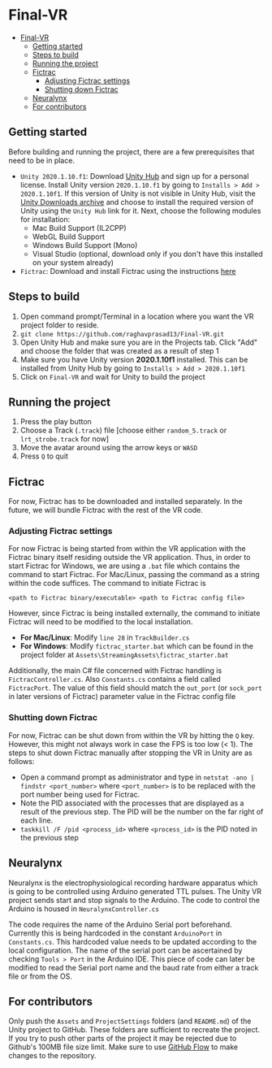 # Final-VR

- [Final-VR](#final-vr)
  - [Getting started](#getting-started)
  - [Steps to build](#steps-to-build)
  - [Running the project](#running-the-project)
  - [Fictrac](#fictrac)
    - [Adjusting Fictrac settings](#adjusting-fictrac-settings)
    - [Shutting down Fictrac](#shutting-down-fictrac)
  - [Neuralynx](#neuralynx)
  - [For contributors](#for-contributors)

## Getting started

Before building and running the project, there are a few prerequisites that need to be in place.

- `Unity 2020.1.10.f1`: Download [Unity Hub](https://unity3d.com/get-unity/download) and sign up for a personal license. Install Unity version `2020.1.10.f1` by going to `Installs > Add > 2020.1.10f1`. If this version of Unity is not visible in Unity Hub, visit the [Unity Downloads archive](https://unity3d.com/get-unity/download/archive) and choose to install the required version of Unity using the `Unity Hub` link for it. Next, choose the following modules for installation:
  - Mac Build Support (IL2CPP)
  - WebGL Build Support
  - Windows Build Support (Mono)
  - Visual Studio (optional, download only if you don't have this installed on your system already)
- `Fictrac`: Download and install Fictrac using the instructions [here](https://github.com/raghavprasad13/fictrac)

## Steps to build

1. Open command prompt/Terminal in a location where you want the VR project folder to reside.
2. `git clone https://github.com/raghavprasad13/Final-VR.git`
3. Open Unity Hub and make sure you are in the Projects tab. Click "Add" and choose the folder that was created as a result of step 1
4. Make sure you have Unity version **2020.1.10f1** installed. This can be installed from Unity Hub by going to `Installs > Add > 2020.1.10f1`
5. Click on `Final-VR` and wait for Unity to build the project

## Running the project

1. Press the play button
2. Choose a Track (`.track`) file [choose either `random_5.track` or `lrt_strobe.track` for now]
3. Move the avatar around using the arrow keys or `WASD`
4. Press `Q` to quit

## Fictrac

For now, Fictrac has to be downloaded and installed separately. In the future, we will bundle Fictrac with the rest of the VR code.

### Adjusting Fictrac settings

For now Fictrac is being started from within the VR application with the Fictrac binary itself residing outside the VR application. Thus, in order to start Fictrac for Windows, we are using a `.bat` file which contains the command to start Fictrac. For Mac/Linux, passing the command as a string within the code suffices. The command to initiate Fictrac is

    <path to Fictrac binary/executable> <path to Fictrac config file>

However, since Fictrac is being installed externally, the command to initiate Fictrac will need to be modified to the local installation.

- **For Mac/Linux**: Modify `line 28` in `TrackBuilder.cs`
- **For Windows**: Modify `fictrac_starter.bat` which can be found in the project folder at `Assets\StreamingAssets\fictrac_starter.bat`

Additionally, the main C# file concerned with Fictrac handling is `FictracController.cs`. Also `Constants.cs` contains a field called `FictracPort`. The value of this field should match the `out_port` (or `sock_port` in later versions of Fictrac) parameter value in the Fictrac config file

### Shutting down Fictrac

For now, Fictrac can be shut down from within the VR by hitting the `Q` key. However, this might not always work in case the FPS is too low (< 1). The steps to shut down Fictrac manually after stopping the VR in Unity are as follows:

- Open a command prompt as administrator and type in `netstat -ano | findstr <port_number>` where `<port_number>` is to be replaced with the port number being used for Fictrac.
- Note the PID associated with the processes that are displayed as a result of the previous step. The PID will be the number on the far right of each line.
- `taskkill /F /pid <process_id>` where `<process_id>` is the PID noted in the previous step

## Neuralynx

Neuralynx is the electrophysiological recording hardware apparatus which is going to be controlled using Arduino generated TTL pulses. The Unity VR project sends start and stop signals to the Arduino. The code to control the Arduino is housed in `NeuralynxController.cs`  
  
The code requires the name of the Arduino Serial port beforehand. Currently this is being hardcoded in the constant `ArduinoPort` in `Constants.cs`. This hardcoded value needs to be updated according to the local configuration. The name of the serial port can be ascertained by checking `Tools > Port` in the Arduino IDE. This piece of code can later be modified to read the Serial port name and the baud rate from either a track file or from the OS.

## For contributors

Only push the `Assets` and `ProjectSettings` folders (and `README.md`) of the Unity project to GitHub. These folders are sufficient to recreate the project. If you try to push other parts of the project it may be rejected due to Github's 100MB file size limit. Make sure to use [GitHub Flow](https://guides.github.com/introduction/flow/index.html) to make changes to the repository.
